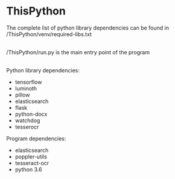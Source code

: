 # ThisPython
The complete list of python library dependencies can be found in /ThisPython/venv/required-libs.txt</br></br>

/ThisPython/run.py is the main entry point of the program</br></br>

Python library dependencies:
* tensorflow
* luminoth
* pillow
* elasticsearch
* flask
* python-docx
* watchdog
* tesserocr

Program dependencies:
* elasticsearch
* poppler-utils
* tesseract-ocr
* python 3.6
